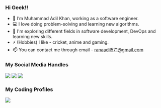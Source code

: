 ### Hi Geek!! 

- 👋 I’m Muhammad Adil Khan, working as a software engineer.
- 💻 I love doing problem-solving and learning new algorithms.
- 🌱 I'm exploring different fields in software development, DevOps and learning new skills.
- ⚡ (Hobbies) I like - cricket, anime and gaming.
- 📫 You can contact me through email - ranaadil571@gmail.com


### My Social Media Handles
[<img src="https://img.shields.io/badge/linkedin-%230077B5.svg?style=for-the-badge&logo=linkedin&logoColor=white" />](https://www.linkedin.com/in/adil-khan-230271261/)
[<img src="https://img.shields.io/badge/Instagram-%23E4405F.svg?style=for-the-badge&logo=Instagram&logoColor=white" />](https://www.instagram.com/a_dil.666/)
[<img src="https://img.shields.io/badge/Twitter-%231DA1F2.svg?style=for-the-badge&logo=Twitter&logoColor=white" />](https://twitter.com/madilkhan002)

  
### My Coding Profiles
[<img src="https://img.shields.io/badge/-LeetCode-FFA116?style=for-the-badge&logo=LeetCode&logoColor=black" />](https://leetcode.com/adil_kira/)
